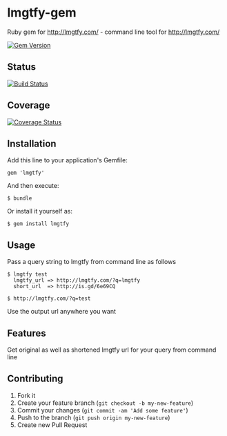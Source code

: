 lmgtfy-gem
==========

Ruby gem for http://lmgtfy.com/ - command line tool for http://lmgtfy.com/

[![Gem Version](https://badge.fury.io/rb/lmgtfy.png)](http://badge.fury.io/rb/lmgtfy)

## Status

[![Build Status](https://travis-ci.org/prathamesh-sonpatki/lmgtfy-gem.png?branch=master)](https://travis-ci.org/prathamesh-sonpatki/lmgtfy-gem)

## Coverage

[![Coverage Status](https://coveralls.io/repos/prathamesh-sonpatki/lmgtfy-gem/badge.png?branch=master)](https://coveralls.io/r/prathamesh-sonpatki/lmgtfy-gem?branch=master)

## Installation

Add this line to your application's Gemfile:

    gem 'lmgtfy'

And then execute:

    $ bundle

Or install it yourself as:

    $ gem install lmgtfy

## Usage

Pass a query string to lmgtfy from command line as follows

    $ lmgtfy test
      lmgtfy_url => http://lmgtfy.com/?q=lmgtfy
      short_url  => http://is.gd/6e69CQ

    $ http://lmgtfy.com/?q=test

Use the output url anywhere you want


## Features

Get original as well as shortened lmgtfy url for your query from command line


## Contributing

1. Fork it
2. Create your feature branch (`git checkout -b my-new-feature`)
3. Commit your changes (`git commit -am 'Add some feature'`)
4. Push to the branch (`git push origin my-new-feature`)
5. Create new Pull Request
